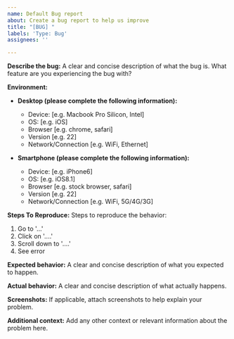 ```yaml
---
name: Default Bug report
about: Create a bug report to help us improve
title: "[BUG] "
labels: 'Type: Bug'
assignees: ''

---
```


**Describe the bug:**
A clear and concise description of what the bug is. What feature are you experiencing the bug with?

**Environment:**

- **Desktop (please complete the following information):**
  - Device: [e.g. Macbook Pro Silicon, Intel]
  - OS: [e.g. iOS]
  - Browser [e.g. chrome, safari]
  - Version [e.g. 22]
  - Network/Connection [e.g. WiFi, Ethernet] 

- **Smartphone (please complete the following information):**
  - Device: [e.g. iPhone6]
  - OS: [e.g. iOS8.1]
  - Browser [e.g. stock browser, safari]
  - Version [e.g. 22]
  - Network/Connection [e.g. WiFi, 5G/4G/3G]

**Steps To Reproduce:**
Steps to reproduce the behavior:
1. Go to '...'
2. Click on '....'
3. Scroll down to '....'
4. See error

**Expected behavior:**
A clear and concise description of what you expected to happen.

**Actual behavior:**
A clear and concise description of what actually happens.

**Screenshots:**
If applicable, attach screenshots to help explain your problem.

**Additional context:**
Add any other context or relevant information about the problem here.
